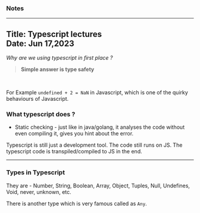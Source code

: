 ### Notes

---
Title: Typescript lectures </br>
Date: Jun 17,2023 
---

*Why are we using typescript in first place ?*
>**Simple answer is type safety**

</br>

For Example `undefined + 2 = NaN` in Javascript, which is one of the quirky behaviours of Javascript. 
<h3>What typescript does ?</h3>
<ul>
<li>Static checking - just like in java/golang, it analyses the code without even compiling it, gives you hint about the error.  </li>
</ul>


Typescript is still just a development tool. The code still runs on JS. The typescript code is transpiled/compiled to JS in the end.
___

### Types in Typescript
They are - Number, String, Boolean, Array, Object, Tuples, Null, Undefines, Void, never, unknown,  etc.


There is another type which is very famous called as `Any`.